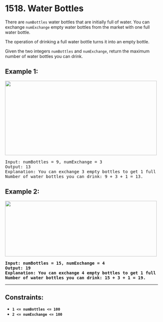 # 1518. Water Bottles

There are <code>numBottles</code> water bottles that are initially full of water. You can exchange <code>numExchange</code> empty water bottles from the market with one full water bottle.

The operation of drinking a full water bottle turns it into an empty bottle.

Given the two integers <code>numBottles</code> and <code>numExchange</code>, return the maximum number of water bottles you can drink.


## Example 1:
<img alt="" src="https://assets.leetcode.com/uploads/2020/07/01/sample_1_1875.png" style="width: 500px; height: 245px;">
<pre>Input: numBottles = 9, numExchange = 3
Output: 13
Explanation: You can exchange 3 empty bottles to get 1 full water bottle.
Number of water bottles you can drink: 9 + 3 + 1 = 13.
</pre>

## <strong class="example">Example 2:
<img alt="" src="https://assets.leetcode.com/uploads/2020/07/01/sample_2_1875.png" style="width: 500px; height: 183px;">
<pre>Input: numBottles = 15, numExchange = 4
Output: 19
Explanation: You can exchange 4 empty bottles to get 1 full water bottle. 
Number of water bottles you can drink: 15 + 3 + 1 = 19.
</pre>

---

## Constraints:

<ul>
	<li><code>1 &lt;= numBottles &lt;= 100</code></li>
	<li><code>2 &lt;= numExchange &lt;= 100</code></li>
</ul>
